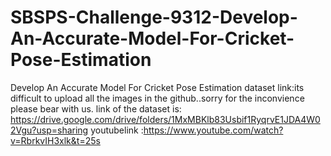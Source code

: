 # SBSPS-Challenge-9312-Develop-An-Accurate-Model-For-Cricket-Pose-Estimation
Develop An Accurate Model For Cricket Pose Estimation
dataset link:its difficult to upload all the images in the github..sorry for the inconvience please bear with us.
link of the dataset is: https://drive.google.com/drive/folders/1MxMBKlb83Usbif1RyqrvE1JDA4W02Vgu?usp=sharing
youtubelink :https://www.youtube.com/watch?v=RbrkvIH3xlk&t=25s
